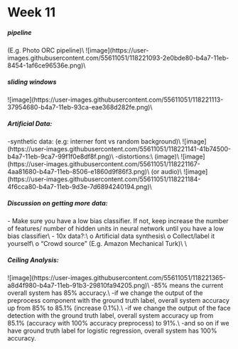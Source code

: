 # Week 11
<h5>pipeline</h5> (E.g. Photo ORC pipeline)\
![image](https://user-images.githubusercontent.com/55611051/118221093-2e0bde80-b4a7-11eb-8454-1af6ce96536e.png)\
<h5>sliding windows</h5>
![image](https://user-images.githubusercontent.com/55611051/118221113-37954680-b4a7-11eb-93ca-eae368d282fe.png)\
<h5>Artificial Data:</h5>
-synthetic data: (e.g: interner font vs random background)\
![image](https://user-images.githubusercontent.com/55611051/118221141-41b74500-b4a7-11eb-9ca7-99f1f0e8df8f.png)\
-distortions:\
(image)\
![image](https://user-images.githubusercontent.com/55611051/118221167-4aa81680-b4a7-11eb-8506-e1860d9f86f3.png)\
(or audio)\
![image](https://user-images.githubusercontent.com/55611051/118221184-4f6cca80-b4a7-11eb-9d3e-7d6894240194.png)\
<h5>Discussion on getting more data:</h5>
-	Make sure you have a low bias classifier. If not, keep increase the number of features/ number of hidden units in neural network until you have a low bias classifier\
-	10x data?:\
o	Artificial data synthesis\
o	Collect/label it yourself\
o	“Crowd source” (E.g. Amazon Mechanical Turk)\
\
<h5>Ceiling Analysis:</h5>
![image](https://user-images.githubusercontent.com/55611051/118221365-a8d4f980-b4a7-11eb-91b3-29810fa94205.png)\
-85% means the current overall system has 85% accuracy.\
-if we change the output of the preprocess component with the ground truth label, overall system accuracy up from 85% to 85.1% (increase 0.1%).\
-if we change the output of the face detection with the ground truth label, overall system accuracy up from 85.1% (accuracy with 100% accuracy preprocess) to 91%.\
-and so on if we have ground truth label for logistic regression, overall system has 100% accuracy.


